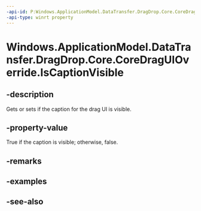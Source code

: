 ----api-id: P:Windows.ApplicationModel.DataTransfer.DragDrop.Core.CoreDragUIOverride.IsCaptionVisible
-api-type: winrt property
---<!-- Property syntaxpublic bool IsCaptionVisible { get;  set; }--># Windows.ApplicationModel.DataTransfer.DragDrop.Core.CoreDragUIOverride.IsCaptionVisible## -descriptionGets or sets if the caption for the drag UI is visible.## -property-valueTrue if the caption is visible; otherwise, false.## -remarks## -examples## -see-also